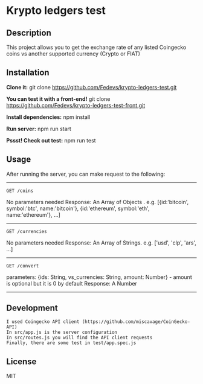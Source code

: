 # Krypto ledgers test

## Description

This project allows you to get the exchange rate of any listed Coingecko coins vs another supported currency (Crypto or FIAT)

## Installation

**Clone it:**
git clone https://github.com/Fedevs/krypto-ledgers-test.git

**You can test it with a front-end!**
git clone https://github.com/Fedevs/krypto-ledgers-test-front.git

**Install dependencies:**
npm install

**Run server:**
npm run start

**Pssst! Check out test:**
npm run test

## Usage

After running the server, you can make request to the following:

---

    GET /coins

No parameters needed
Response: An Array of Objects . e.g. [{id:'bitcoin', symbol:'btc', name:'bitcoin'}, {id:'ethereum', symbol:'eth', name:'ethereum'}, ...]

---

    GET /currencies

No parameters needed
Response: An Array of Strings. e.g. ['usd', 'clp', 'ars', ...]

---

    GET /convert

parameters: {ids: String, vs_currencies: String, amount: Number} - amount is optional but it is 0 by default
Response: A Number

---

## Development

```
I used Coingecko API client (https://github.com/miscavage/CoinGecko-API)
In src/app.js is the server configuration
In src/routes.js you will find the API client requests
Finally, there are some test in test/app.spec.js
```

## License

MIT
